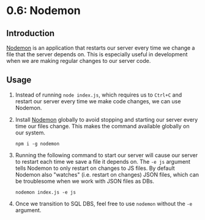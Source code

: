 # 0.6: Nodemon

## Introduction

[Nodemon](https://www.npmjs.com/package/nodemon) is an application that restarts our server every time we change a file that the server depends on. This is especially useful in development when we are making regular changes to our server code.

## Usage

1. Instead of running `node index.js`, which requires us to `Ctrl+C` and restart our server every time we make code changes, we can use Nodemon.
2.  Install [Nodemon](https://www.npmjs.com/package/nodemon) globally to avoid stopping and starting our server every time our files change. This makes the command available globally on our system.

    ```
    npm i -g nodemon
    ```
3.  Running the following command to start our server will cause our server to restart each time we save a file it depends on. The `-e js` argument tells Nodemon to only restart on changes to JS files. By default Nodemon also "watches" (i.e. restart on changes) JSON files, which can be troublesome when we work with JSON files as DBs.

    ```
    nodemon index.js -e js
    ```
4. Once we transition to SQL DBS, feel free to use `nodemon` without the `-e` argument.
